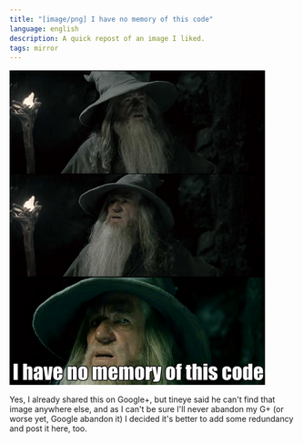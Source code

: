 ```yaml
---
title: "[image/png] I have no memory of this code"
language: english
description: A quick repost of an image I liked.
tags: mirror
---
```


<div class="center">
<img src="/images/I_have_no_memory_of_this_code.png"
    width="450" height="554"
    alt="I have no memory of this code"
    class="bleed" />
</div>

Yes, I already shared this on Google+, but tineye said he can't find that image
anywhere else, and as I can't be sure I'll never abandon my G+ (or worse yet,
Google abandon it) I decided it's better to add some redundancy and post it
here, too.
